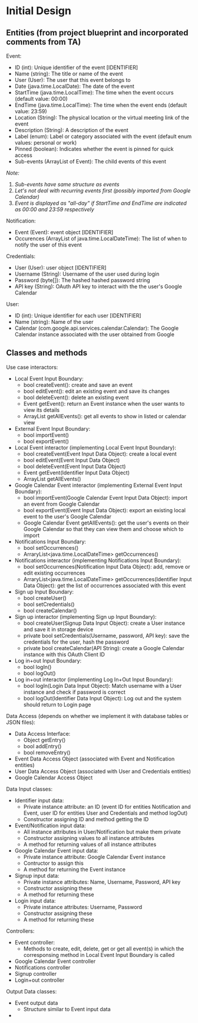 # Initial Design
## Entities (from project blueprint and incorporated comments from TA)
Event: 
- ID (int): Unique identifier of the event [IDENTIFIER]
- Name (string): The title or name of the event
- User (User): The user that this event belongs to
- Date (java.time.LocalDate): The date of the event
- StartTime (java.time.LocalTime): The time when the event occurs (default value: 00:00)
- EndTime (java.time.LocalTime): The time when the event ends (default value: 23:59)
- Location (String): The physical location or the virtual meeting link of the event
- Description (String): A description of the event
- Label (enum): Label or category associated with the event (default enum values: personal or work)
- Pinned (boolean): Indicates whether the event is pinned for quick access
- Sub-events (ArrayList of Event): The child events of this event

*Note:* 
1) *Sub-events have same structure as events*
2) *Let's not deal with recurring events first (possibly imported from Google Calendar)*
3) *Event is displayed as "all-day" if StartTime and EndTime are indicated as 00:00 and 23:59 respectively*

Notification:
- Event (Event): event object [IDENTIFIER]
- Occurences (ArrayList of java.time.LocalDateTime): The list of when to notify the user of this event

Credentials:
- User (User): user object [IDENTIFIER]
- Username (String): Username of the user used during login
- Password (byte[]): The hashed hashed password string
- API key (String): OAuth API key to interact with the the user's Google Calendar

User:
- ID (int): Unique identifier for each user [IDENTIFIER]
- Name (string): Name of the user 
- Calendar (com.google.api.services.calendar.Calendar): The Google Calendar instance associated with the user obtained from Google

## Classes and methods
Use case interactors:
- Local Event Input Boundary:
  - bool createEvent(): create and save an event
  - bool editEvent(): edit an existing event and save its changes
  - bool deleteEvent(): delete an existing event
  - Event getEvent(): return an Event instance when the user wants to view its details
  - ArrayList<Event> getAllEvents(): get all events to show in listed or calendar view
- External Event Input Boundary:
  - bool importEvent()
  - bool exportEvent()
- Local Event interactor (implementing Local Event Input Boundary):
  - bool createEvent(Event Input Data Object): create a local event
  - bool editEvent(Event Input Data Object)
  - bool deleteEvent(Event Input Data Object)
  - Event getEvent(Identifier Input Data Object)
  - ArrayList<Event> getAllEvents()
- Google Calendar Event interactor (implementing External Event Input Boundary):
  - bool importEvent(Google Calendar Event Input Data Object): import an event from Google Calendar
  - bool exportEvent(Event Input Data Object): export an existing local event to the user's Google Calendar
  - Google Calendar Event getAllEvents(): get the user's events on their Google Calendar so that they can view them and choose which to import
- Notifications Input Boundary:
  - bool setOccurrences()
  - ArraryList<java.time.LocalDateTime> getOccurrences()
- Notifications interactor (implementing Notifications Input Boundary):
  - bool setOccurrences(Notification Input Data Object): add, remove or edit existing occurrences
  - ArraryList<java.time.LocalDateTime> getOccurrences(Identifier Input Data Object): get the list of occurrences associated with this event
- Sign up Input Boundary:
  - bool createUser()
  - bool setCredentials()
  - bool createCalendar()
- Sign up interactor (implementing Sign up Input Boundary):
  - bool createUser(Signup Data Input Object): create a User instance and save it in storage device
  - private bool setCredentials(Username, password, API key): save the credentials for the user, hash the password
  - private bool createCalendar(API String): create a Google Calendar instance with this OAuth Client ID
- Log in+out Input Boundary:
  - bool logIn()
  - bool logOut()
- Log in+out interactor (implementing Log In+Out Input Boundary):
  - bool logIn(Login Data Input Object): Match username with a User instance and check if password is correct
  - bool logOut(Identifier Data Input Object): Log out and the system should return to Login page

Data Access (depends on whether we implement it with database tables or JSON files):
- Data Access Interface:
  - Object getEntry()
  - bool addEntry()
  - bool removeEntry()
- Event Data Access Object (associated with Event and Notification entities)
- User Data Access Object (associated with User and Credentials entities)
- Google Calendar Access Object

Data Input classes:
- Identifier input data:
  - Private instance attribute: an ID (event ID for entities Notification and Event, user ID for entities User and Credentials and method logOut)
  - Constructor assigning ID and method getting the ID
- Event/Notification input data:
  - All instance attributes in User/Notification but make them private
  - Constructor assigning values to all instance attributes
  - A method for returning values of all instance attributes
- Google Calendar Event input data:
  - Private instance attribute: Google Calendar Event instance
  - Contructor to assign this
  - A method for returning the Event instance
- Signup input data:
  - Private instance attributes: Name, Username, Password, API key
  - Constructor assigning these
  - A method for returning these
- Login input data:
  - Private instance attributes: Username, Password
  - Constructor assigning these
  - A method for returning these

Controllers:
- Event controller:
  - Methods to create, edit, delete, get or get all event(s) in which the corresponsing method in Local Event Input Boundary is called
- Google Calendar Event controller
- Notifications controller
- Signup controller
- Login+out controller

Output Data classes:
- Event output data
  - Structure similar to Event input data
- 
